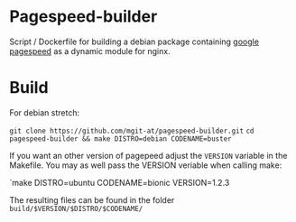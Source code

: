 # Pagespeed-builder

Script / Dockerfile for building a debian package containing [google pagespeed](https://developers.google.com/speed/pagespeed/module/) as a dynamic module for nginx.

# Build

For debian stretch:

`git clone https://github.com/mgit-at/pagespeed-builder.git`
`cd pagespeed-builder && make DISTRO=debian CODENAME=buster`

If you want an other version of pagepeed adjust the `VERSION` variable in the Makefile.
You may as well pass the VERSION veriable when calling make:

`make DISTRO=ubuntu CODENAME=bionic VERSION=1.2.3

The resulting files can be found in the folder `build/$VERSION/$DISTRO/$CODENAME/`
